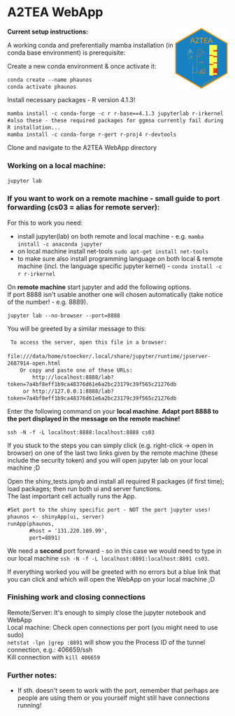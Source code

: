 # A2TEA WebApp

<img src="a2tea_hexsticker.png" align="right" alt="" width="120" />

**Current setup instructions:**
  
A working conda and preferentially mamba installation (in conda base environment) is prerequisite:
  
Create a new conda environment & once activate it:  
```
conda create --name phaunos  
conda activate phaunos
```

Install necessary packages - R version 4.1.3!
```
mamba install -c conda-forge -c r r-base==4.1.3 jupyterlab r-irkernel
#also these - these required packages for ggmsa currently fail during R installation...
mamba install -c conda-forge r-gert r-proj4 r-devtools
```

Clone and navigate to the A2TEA WebApp directory
  

### Working on a local machine:
```
jupyter lab
```


### If you want to work on a remote machine - small guide to port forwarding (cs03 = alias for remote server):  
For this to work you need:

- install jupyter(lab) on both remote and local machine - e.g. `mamba install -c anaconda jupyter`
- on local machine install net-tools `sudo apt-get install net-tools`
- to make sure also install programming language on both local & remote machine (incl. the language specific jupyter kernel) - `conda install -c r r-irkernel`


On **remote machine** start jupyter and add the following options.  
If port 8888 isn't usable another one will chosen automatically (take notice of the number! - e.g. 8889).
```
jupyter lab --no-browser --port=8888
```

You will be greeted by a similar message to this:
```
 To access the server, open this file in a browser:
        file:///data/home/stoecker/.local/share/jupyter/runtime/jpserver-2687914-open.html
    Or copy and paste one of these URLs:
        http://localhost:8888/lab?token=7a4bf8eff1b9ca48376d61e6a2bc23179c39f565c21276db
     or http://127.0.0.1:8888/lab?token=7a4bf8eff1b9ca48376d61e6a2bc23179c39f565c21276db
```

Enter the following command on your **local machine**.
**Adapt port 8888 to the port displayed in the message on the remote machine!**

```
ssh -N -f -L localhost:8888:localhost:8888 cs03

```

If you stuck to the steps you can simply click (e.g. right-click -> open in browser) on one of the last two links given by the remote machine (these include the security token) and you will open jupyter lab on your local machine ;D  


Open the shiny_tests.ipnyb and install all required R packages (if first time); load packages; then run both ui and server functions.  
The last important cell actually runs the App.  
```
#Set port to the shiny specific port - NOT the port jupyter uses!
phaunos <- shinyApp(ui, server)
runApp(phaunos, 
       #host = '131.220.109.99', 
       port=8891)
```
We need a **second** port forward - so in this case we would need to type in our local machine `ssh -N -f -L localhost:8891:localhost:8891 cs03`.  
  
If everything worked you will be greeted with no errors but a blue link that you can click and which will open the WebApp on your local machine ;D
  
  
### Finishing work and closing connections
Remote/Server: It's enough to simply close the jupyter notebook and WebApp  
Local machine: 
Check open connections per port (you might need to use sudo)  
`netstat -lpn |grep :8891` will show you the Process ID of the tunnel connection, e.g.: 406659/ssh   
Kill connection with `kill 406659`  


### Further notes:  
- If sth. doesn't seem to work with the port, remember that perhaps are people are using them or you yourself might still have connections running!

